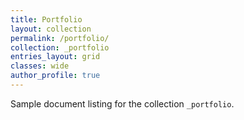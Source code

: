 ```yaml
---
title: Portfolio
layout: collection
permalink: /portfolio/
collection: _portfolio
entries_layout: grid
classes: wide
author_profile: true
---
```


Sample document listing for the collection `_portfolio`.
